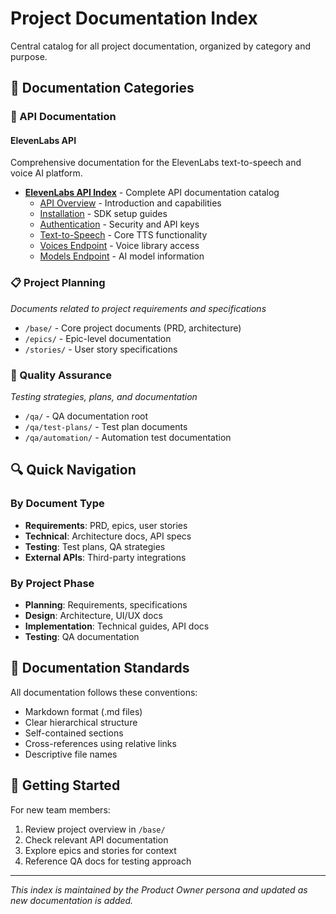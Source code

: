 # Project Documentation Index

Central catalog for all project documentation, organized by category and purpose.

## 📂 Documentation Categories

### 🔌 API Documentation

#### ElevenLabs API
Comprehensive documentation for the ElevenLabs text-to-speech and voice AI platform.

- [**ElevenLabs API Index**](./elevenlabs-api/index.md) - Complete API documentation catalog
  - [API Overview](./elevenlabs-api/introduction/overview.md) - Introduction and capabilities
  - [Installation](./elevenlabs-api/introduction/installation.md) - SDK setup guides
  - [Authentication](./elevenlabs-api/authentication/api-keys.md) - Security and API keys
  - [Text-to-Speech](./elevenlabs-api/text-to-speech/overview.md) - Core TTS functionality
  - [Voices Endpoint](./elevenlabs-api/endpoints/voices.md) - Voice library access
  - [Models Endpoint](./elevenlabs-api/endpoints/models.md) - AI model information

### 📋 Project Planning
*Documents related to project requirements and specifications*

- `/base/` - Core project documents (PRD, architecture)
- `/epics/` - Epic-level documentation
- `/stories/` - User story specifications

### 🧪 Quality Assurance
*Testing strategies, plans, and documentation*

- `/qa/` - QA documentation root
- `/qa/test-plans/` - Test plan documents
- `/qa/automation/` - Automation test documentation

## 🔍 Quick Navigation

### By Document Type
- **Requirements**: PRD, epics, user stories
- **Technical**: Architecture docs, API specs
- **Testing**: Test plans, QA strategies
- **External APIs**: Third-party integrations

### By Project Phase
- **Planning**: Requirements, specifications
- **Design**: Architecture, UI/UX docs
- **Implementation**: Technical guides, API docs
- **Testing**: QA documentation

## 📝 Documentation Standards

All documentation follows these conventions:
- Markdown format (.md files)
- Clear hierarchical structure
- Self-contained sections
- Cross-references using relative links
- Descriptive file names

## 🚀 Getting Started

For new team members:
1. Review project overview in `/base/`
2. Check relevant API documentation
3. Explore epics and stories for context
4. Reference QA docs for testing approach

---

*This index is maintained by the Product Owner persona and updated as new documentation is added.*